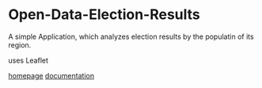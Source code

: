 # Open-Data-Election-Results
A simple Application, which analyzes election results by the populatin of its region.

uses Leaflet

[homepage](https://leafletjs.com/)
[documentation](https://leafletjs.com/reference.html)
